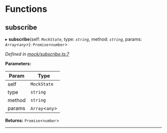 

# Functions

<a id="subscribe"></a>

##  subscribe

▸ **subscribe**(self: *`MockState`*, type: *`string`*, method: *`string`*, params: *`Array`<`any`>*): `Promise`<`number`>

*Defined in [mock/subscribe.ts:7](https://github.com/polkadot-js/api/blob/1635638/packages/rpc-provider/src/mock/subscribe.ts#L7)*

**Parameters:**

| Param | Type |
| ------ | ------ |
| self | `MockState` |
| type | `string` |
| method | `string` |
| params | `Array`<`any`> |

**Returns:** `Promise`<`number`>

___

